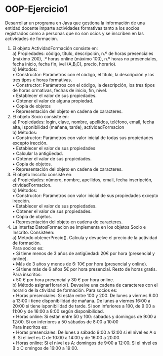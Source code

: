 # OOP-Ejercicio1
Desarrollar un programa en Java que gestiona la información de una entidad docente imparte actividades formativas tanto a los socios registrados como a personas que no son ocios y se inscriben en las actividades de formación.           
1. El objeto ActividadFormación consiste en:            
a) Propiedades: código, título, descripción, n.º de horas presenciales (máximo 200), .º horas online (máximo 100), n.º horas no presenciales, fecha inicio, fecha fin, ivel (A,B,C), precio, horario).            
b) Métodos:              
• Constructor: Parámetros con el código, el título, la descripción y los tres tipos e horas formativas.            
• Constructor: Parámetros con el código, la descripción, los tres tipos de horas ormativas, fechas de inicio, fin, nivel.          
• Establecer el valor de sus propiedades.           
• Obtener el valor de alguna propiedad.             
• Copia de objetos          
• Representación del objeto en cadena de caracteres.            
2. El objeto Socio consiste en:             
a) Propiedades: login, clave, nombre, apellidos, teléfono, email, fecha alta, isponibilidad (mañana, tarde), actividadFormacion           
b) Métodos:          
• Constructor: Parámetros con valor inicial de todas sus propiedades excepto irección.           
• Establecer el valor de sus propiedades           
• Calcular la antigüedad.      
• Obtener el valor de sus propiedades.       
• Copia de objetos.       
• Representación del objeto en cadena de caracteres.      
3. El objeto Inscrito consiste en:       
a) Propiedades: número, nombre, apellidos, email, fecha inscripción, ctividadFormacion.         
b) Métodos:       
• Constructor: Parámetros con valor inicial de sus propiedades excepto irección.        
• Establecer el valor de sus propiedades.          
• Obtener el valor de sus propiedades.       
• Copia de objetos.          
• Representación del objeto en cadena de caracteres.         
4. La interfaz DatosFormacion se implementa en los objetos Socio e Inscrito. Consisteen:       
a) Método obtenerPrecio(). Calcula y devuelve el precio de la actividad de formación.         
Para socios es:        
• Si tiene menos de 3 años de antigüedad: 20€ por hora (presencial y online).       
• Más de 3 años y menos de 6: 10€ por hora (presencial y online).      
• Si tiene más de 6 años 5€ por hora presencial. Resto de horas gratis.         
Para inscritos:      
• 50 € por hora presencial y 30 € por hora online.      
b) Método asignarHorario(). Devuelve una cadena de caracteres con el horario de la ctividad de formación. Para socios es:          
• Horas presenciales: Si están entre 100 y 200: De lunes a viernes 9:00 a 13:00 i tiene disponibilidad de mañana. De lunes a viernes 16:00 a 20:00 si tiene isponibilidad de tarde. Si son inferiores a 100, de 9:00 a 11:00 y de 16:00 a 8:00 según disponibilidad.      
• Horas online: Si están entre 50 y 100: sábados y domingos de 9:00 a 12:00. Si on inferiores a 50 sábados de 8:00 a 10:00      
Para inscritos es:         
• Horas presenciales: De lunes a sábado 9:00 a 12:00 si el nivel es A o B. Si el ivel es C de 10:00 a 14:00 y de 16:00 a 20:00.       
• Horas online: Si el nivel es A: domingos de 9:00 a 12:00. Si el nivel es B o C omingos de 16:00 a 19:00.    
